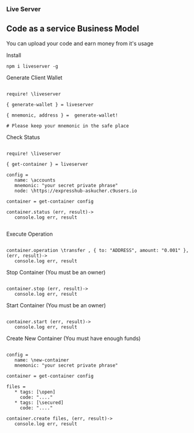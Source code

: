 ### Live Server

Code as a service Business Model
---------------------------

You can upload your code and earn money from it's usage

Install 

```
npm i liveserver -g
```

Generate Client Wallet

```Livescript 

require! \liveserver

{ generate-wallet } = liveserver

{ mnemonic, address } =  generate-wallet!

# Please keep your mnemonic in the safe place

```


Check Status 

```Livescript

require! \liveserver

{ get-container } = liveserver

config = 
   name: \accounts
   mnemonic: "your secret private phrase"
   node: \https://expresshub-askucher.c9users.io

container = get-container config

container.status (err, result)->
   console.log err, result


```

Execute Operation 

```Livescript 

container.operation \transfer , { to: "ADDRESS", amount: "0.001" }, (err, result)->
   console.log err, result

```

Stop Container (You must be an owner)

```Livescript 

container.stop (err, result)->
   console.log err, result

```

Start Container (You must be an owner)

```Livescript 

container.start (err, result)->
   console.log err, result

```

Create New Container (You must have enough funds) 

```Livescript

config =
   name: \new-container
   mnemonic: "your secret private phrase"

container = get-container config

files = 
   * tags: [\open]
     code: "...."
   * tags: [\secured]
     code: "...."

container.create files, (err, result)->
   console.log err, result

```
